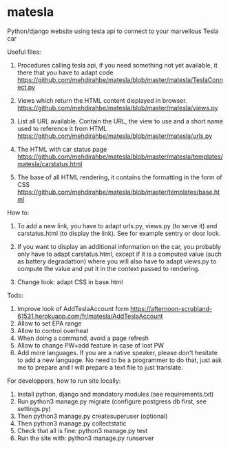 # matesla
Python/django website using tesla api to connect to your marvellous Tesla car

Useful files:
1) Procedures calling tesla api, if you need something not yet available, it there that you have to adapt code
https://github.com/mehdirahbe/matesla/blob/master/matesla/TeslaConnect.py

2) Views which return the HTML content displayed in browser.
https://github.com/mehdirahbe/matesla/blob/master/matesla/views.py

3) List all URL available. Contain the URL, the view to use and a short name used to reference it from HTML
https://github.com/mehdirahbe/matesla/blob/master/matesla/urls.py

4) The HTML with car status page
https://github.com/mehdirahbe/matesla/blob/master/matesla/templates/matesla/carstatus.html

5) The base of all HTML rendering, it contains the formatting in the form of CSS
https://github.com/mehdirahbe/matesla/blob/master/templates/base.html

How to:
1) To add a new link, you have to adapt urls.py, views.py (to serve it) and carstatus.html (to display the link). See for example sentry or door lock.

2) If you want to display an additional information on the car, you probably only have to adapt carstatus.html, except if it is a computed value (such as battery degradattion) where you will also have to adapt views.py to compute the value and put it in the context passed to rendering.

3) Change look: adapt CSS in base.html

Todo:
1) Improve look of AddTeslaAccount form https://afternoon-scrubland-61531.herokuapp.com/fr/matesla/AddTeslaAccount
2) Allow to set EPA range
3) Allow to control overheat
4) When doing a command, avoid a page refresh
5) Allow to change PW+add feature in case of lost PW
6) Add more languages. If you are a native speaker, please don't hesitate
to add a new language. No need to be a programmer to do that, just ask me to prepare
and I will prepare a text file to just translate.

For developpers, how to run site locally:
1) Install python, django and mandatory modules (see requirements.txt) 
2) Run python3 manage.py migrate (configure postgress db first, see settings.py)
3) Then python3 manage.py createsuperuser (optional)
4) Then python3 manage.py collectstatic
5) Check that all is fine: python3 manage.py test
6) Run the site with: python3 manage.py runserver

